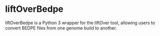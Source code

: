 # liftOverBedpe
 liftOverBedpe is a Python 3 wrapper for the liftOver tool, allowing users to convert BEDPE files from one genome build to another.
